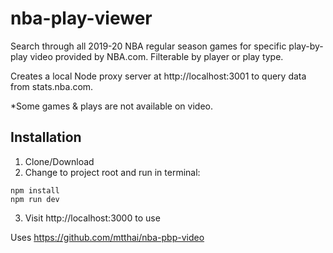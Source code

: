 # nba-play-viewer

Search through all 2019-20 NBA regular season games for specific play-by-play video provided by NBA.com. Filterable by player or play type. 

Creates a local Node proxy server at http://localhost:3001 to query data from stats.nba.com.

*Some games & plays are not available on video.

## Installation

1. Clone/Download
2. Change to project root and run in terminal:
```
npm install
npm run dev
```
3. Visit http://localhost:3000 to use

Uses https://github.com/mtthai/nba-pbp-video
